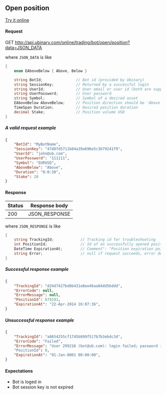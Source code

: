 ﻿## Open position

[Try it online](http://api.ubinary.com/nunit/page/bots.html)


#### Request

GET http://api.ubinary.com/online/trading/bot/open/position?data=JSON_DATA

where `JSON_DATA` is like

```C#
{
    enum EAboveBelow { Above, Below }

    string BotId;               // Bot id (provided by Ubinary)
    string SessionKey;          // Returned by a successful login   
    string UserId;              // User email or user id (both are supported)
    string UserPassword;        // User password
    string Symbol;              // Symbol of a desired asset
    EAboveBelow AboveBelow;     // Position direction should be 'Above' or 'Below'
    TimeSpan Duration;          // Desired position duration
    decimal Stake;              // Position volume USD
}
```

##### A valid request example

```json
{
    "BotId": "MyBotName",
    "SessionKey": "47d8fd5711b84a39a696e5c3b79241f9",
    "UserId": "john@ub.com",
    "UserPassword": "111111",
    "Symbol": "EURUSD",
    "AboveBelow": "Above",
    "Duration": "0:0:30",
    "Stake": 20
}
```

#### Response

Status | Response body
-------|--------------
200    | JSON_RESPONSE

where `JSON_RESPONSE` is like

```C#
{
    string TrackingId;            // Tracking id for troubleshooting
    int PositionId;               // Id of an successfully opened position
    DateTime ExpirationAt;        // Comment": "Position expiration point
    string Error;                 // null if request succeeds, error description if request fails
}
```

##### Successful response example

```json
{
    "TrackingId": "d24d7427bd6b431e8ee46aa84dd56ddd",
    "ErrorCode": null,
    "ErrorMessage": null,
    "PositionId": 674191,
    "ExpirationAt": "22-Apr-2014 16:07:36",
}
```


##### Unsuccessful response example

```json
{
    "TrackingId": "a8654255cf1745b899f517b7b3ebdc3d",
    "ErrorCode": "Failed",
    "ErrorMessage": "User 299216 (bot@ub.com): login failed; password is wrong"
    "PositionId": 0,
    "ExpirationAt": "01-Jan-0001 00:00:00",
}
```


#### Expectations

- Bot is loged in
- Bot session key is not expired
